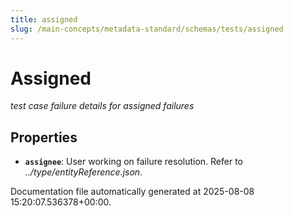 ```yaml
---
title: assigned
slug: /main-concepts/metadata-standard/schemas/tests/assigned
---
```


# Assigned

*test case failure details for assigned failures*

## Properties

- **`assignee`**: User working on failure resolution. Refer to *../type/entityReference.json*.


Documentation file automatically generated at 2025-08-08 15:20:07.536378+00:00.
